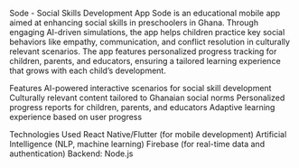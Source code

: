 Sode - Social Skills Development App
Sode is an educational mobile app aimed at enhancing social skills in preschoolers in Ghana. Through engaging AI-driven simulations, the app helps children practice key social behaviors like empathy, communication, and conflict resolution in culturally relevant scenarios. The app features personalized progress tracking for children, parents, and educators, ensuring a tailored learning experience that grows with each child’s development.

Features
 AI-powered interactive scenarios for social skill development
 Culturally relevant content tailored to Ghanaian social norms
 Personalized progress reports for children, parents, and educators
 Adaptive learning experience based on user progress
 
Technologies Used
 React Native/Flutter (for mobile development)
 Artificial Intelligence (NLP, machine learning)
 Firebase (for real-time data and authentication)
 Backend: Node.js
 
